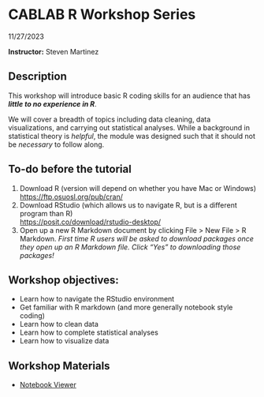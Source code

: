 # CABLAB R Workshop Series
11/27/2023  

__**Instructor:**__ Steven Martinez

## Description
This workshop will introduce basic R coding skills for an audience that has ***little to no experience in R***. 

We will cover a breadth of topics including data cleaning, data visualizations, and carrying out statistical analyses. While a background in statistical theory is *helpful*, the module was designed such that it should not be *necessary* to follow along.

## To-do before the tutorial
1. Download R (version will depend on whether you have Mac or Windows)
         https://ftp.osuosl.org/pub/cran/
2. Download RStudio (which allows us to navigate R, but is a different program than R)  
         https://posit.co/download/rstudio-desktop/
3. Open up a new R Markdown document by clicking File > New File > R Markdown. *First time R users will be asked to download packages once they open up an R Markdown file. Click “Yes” to downloading those packages!*

## Workshop objectives:
- Learn how to navigate the RStudio environment
- Get familiar with R markdown (and more generally notebook style coding)
- Learn how to clean data
- Learn how to complete statistical analyses
- Learn how to visualize data

## Workshop Materials
- [Notebook Viewer](https://steventmartinez.github.io/CABLAB-R-Workshop-Series/index.html)

